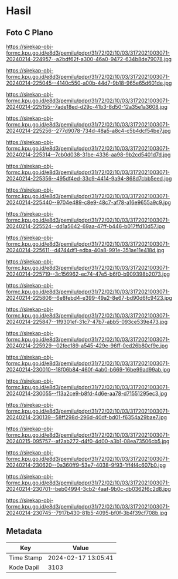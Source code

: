 # Hasil

## Foto C Plano

https://sirekap-obj-formc.kpu.go.id/e8d3/pemilu/pdpr/31/72/02/10/03/3172021003071-20240214-224957--a2bdf62f-a300-46a0-9472-634b8de79078.jpg

https://sirekap-obj-formc.kpu.go.id/e8d3/pemilu/pdpr/31/72/02/10/03/3172021003071-20240214-225045--4140c550-a00b-44d7-9b18-965e65d601de.jpg

https://sirekap-obj-formc.kpu.go.id/e8d3/pemilu/pdpr/31/72/02/10/03/3172021003071-20240214-225155--7ade18ed-d29c-41b3-8d50-12a35e1a3608.jpg

https://sirekap-obj-formc.kpu.go.id/e8d3/pemilu/pdpr/31/72/02/10/03/3172021003071-20240214-225256--277d9078-734d-48a5-a8c4-c5b4dcf54be7.jpg

https://sirekap-obj-formc.kpu.go.id/e8d3/pemilu/pdpr/31/72/02/10/03/3172021003071-20240214-225314--7cb0d038-31be-4336-aa98-9b2cd5401d7d.jpg

https://sirekap-obj-formc.kpu.go.id/e8d3/pemilu/pdpr/31/72/02/10/03/3172021003071-20240214-225356--495df4ed-33c9-4414-9a94-868d7cbb5eed.jpg

https://sirekap-obj-formc.kpu.go.id/e8d3/pemilu/pdpr/31/72/02/10/03/3172021003071-20240214-225440--9704e489-c8e9-48c7-af78-a16e9655a9c9.jpg

https://sirekap-obj-formc.kpu.go.id/e8d3/pemilu/pdpr/31/72/02/10/03/3172021003071-20240214-225524--dd1a5642-69aa-47ff-b446-b017ffd10d57.jpg

https://sirekap-obj-formc.kpu.go.id/e8d3/pemilu/pdpr/31/72/02/10/03/3172021003071-20240214-225611--d4744df1-edba-40a8-991e-351ae11e418d.jpg

https://sirekap-obj-formc.kpu.go.id/e8d3/pemilu/pdpr/31/72/02/10/03/3172021003071-20240214-225719--3c156962-ec74-47e5-b6f0-b909398b2073.jpg

https://sirekap-obj-formc.kpu.go.id/e8d3/pemilu/pdpr/31/72/02/10/03/3172021003071-20240214-225806--6e8febd4-e399-49a2-8e67-bd90d6fc9423.jpg

https://sirekap-obj-formc.kpu.go.id/e8d3/pemilu/pdpr/31/72/02/10/03/3172021003071-20240214-225847--1f9301ef-31c7-47b7-abb5-093ce539e473.jpg

https://sirekap-obj-formc.kpu.go.id/e8d3/pemilu/pdpr/31/72/02/10/03/3172021003071-20240214-225929--02fec189-a545-429e-96ff-0ed26b80cf9e.jpg

https://sirekap-obj-formc.kpu.go.id/e8d3/pemilu/pdpr/31/72/02/10/03/3172021003071-20240214-230010--18f06b84-460f-4ab0-b669-16be99ad99ab.jpg

https://sirekap-obj-formc.kpu.go.id/e8d3/pemilu/pdpr/31/72/02/10/03/3172021003071-20240214-230055--f13a2ce9-b8fd-4d6e-aa78-d71551295ec3.jpg

https://sirekap-obj-formc.kpu.go.id/e8d3/pemilu/pdpr/31/72/02/10/03/3172021003071-20240214-230139--58ff298d-296d-40df-bd01-f6354a29bae7.jpg

https://sirekap-obj-formc.kpu.go.id/e8d3/pemilu/pdpr/31/72/02/10/03/3172021003071-20240215-095757--af2ab272-d4f0-4d00-a3b1-08ea73506cb5.jpg

https://sirekap-obj-formc.kpu.go.id/e8d3/pemilu/pdpr/31/72/02/10/03/3172021003071-20240214-230620--0a360ff9-53e7-4038-9f93-1ff4f4c607b0.jpg

https://sirekap-obj-formc.kpu.go.id/e8d3/pemilu/pdpr/31/72/02/10/03/3172021003071-20240214-230701--beb04994-3cb2-4aaf-9b0c-db0362f6c2d8.jpg

https://sirekap-obj-formc.kpu.go.id/e8d3/pemilu/pdpr/31/72/02/10/03/3172021003071-20240214-230745--7917b430-81b5-4095-bf0f-3b4f39cf708b.jpg


## Metadata

| Key        | Value               |
| ---------- | ------------------- |
| Time Stamp | 2024-02-17 13:05:41 |
| Kode Dapil | 3103                |



